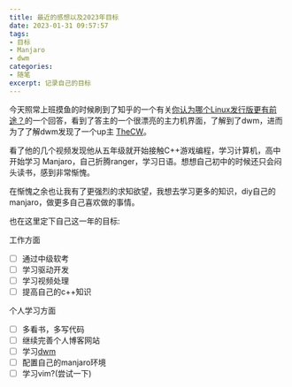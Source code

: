 ```yaml
---
title: 最近的感想以及2023年目标
date: 2023-01-31 09:57:57
tags:
- 目标
- Manjaro
- dwm
categories: 
- 随笔
excerpt: 记录自己的目标
---
```


今天照常上班摸鱼的时候刷到了知乎的一个有关[你认为哪个Linux发行版更有前途？](https://www.zhihu.com/question/399967127/answer/1805622525)的一个回答，看到了答主的一个很漂亮的主力机界面，了解到了dwm，进而为了了解dwm发现了一个up主 [TheCW](https://space.bilibili.com/13081489)。

看了他的几个视频发现他从五年级就开始接触C++游戏编程，学习计算机，高中开始学习 Manjaro，自己折腾ranger，学习日语。想想自己初中的时候还只会闷头读书，感到非常惭愧。

在惭愧之余也让我有了更强烈的求知欲望，我想去学习更多的知识，diy自己的manjaro，做更多自己喜欢做的事情。

也在这里定下自己这一年的目标:

工作方面
- [ ] 通过中级软考
- [ ] 学习驱动开发
- [ ] 学习视频处理
- [ ] 提高自己的c++知识

个人学习方面
- [ ] 多看书，多写代码
- [ ] 继续完善个人博客网站
- [ ] 学习[dwm](https://dwm.suckless.org/)
- [ ] 配置自己的manjaro环境
- [ ] 学习vim?(尝试一下)